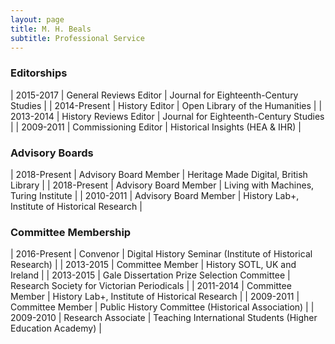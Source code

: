 ```yaml
---
layout: page
title: M. H. Beals
subtitle: Professional Service
---
```


### Editorships

| 2015-2017    | General Reviews Editor | Journal for Eighteenth-Century Studies |
| 2014-Present | History Editor         | Open Library of the Humanities         |
| 2013-2014    | History Reviews Editor | Journal for Eighteenth-Century Studies |
| 2009-2011    | Commissioning Editor   | Historical Insights (HEA & IHR)        |

### Advisory Boards

| 2018-Present | Advisory Board Member | Heritage Made Digital, British Library         |
| 2018-Present | Advisory Board Member | Living with Machines, Turing Institute         |
| 2010-2011    | Advisory Board Member | History Lab+, Institute of Historical Research |

### Committee Membership

| 2016-Present | Convenor                                    | Digital History Seminar (Institute of Historical Research)                  |
| 2013-2015    | Committee Member                            | History SOTL, UK and Ireland                   |
| 2013-2015    | Gale Dissertation Prize Selection Committee | Research Society for Victorian Periodicals     |
| 2011-2014    | Committee Member                            | History Lab+, Institute of Historical Research |
| 2009-2011    | Committee Member                            | Public History Committee (Historical Association)                  |
| 2009-2010    | Research Associate                          | Teaching International Students (Higher Education Academy)          |
